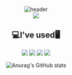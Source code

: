   <div align=center>

![header](https://capsule-render.vercel.app/api?type=wave&&color=0:F3DEE7,100:F69CC4&fontColor=FFFEFF&height=300&section=header&text=I\'m%20JRototo&fontSize=80&animation=twinkling)  
<a href="https://hits.seeyoufarm.com"><img src="https://hits.seeyoufarm.com/api/count/incr/badge.svg?url=https%3A%2F%2Fgithub.com%2FJRototo&count_bg=%23FFF1F5&title_bg=%23F5A1BD&icon=&icon_color=%23F16F9A&title=hits&edge_flat=false"/></a>
  
  ## 💻I've used🖥️
<p><img src="https://img.shields.io/badge/windows-0078D6?style=flat-square&logo=windows&logoColor=white"/>
<img src="https://img.shields.io/badge/HTML5-E34F26?style=flat-square&logo=HTML5&logoColor=white"/>
<img src="https://img.shields.io/badge/CSS3-0b74b8?style=flat-square&logo=CSS3&logoColor=white"/>
 <img src="https://img.shields.io/badge/JavaScript-F7DF1E?style=flat-square&logo=javascript&logoColor=white"/>
</p>
  
  ![Anurag's GitHub stats](https://github-readme-stats.vercel.app/api?username=JRototo&count_private=true&show_icons=true&theme=omni)

</div>
